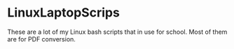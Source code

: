# LinuxLaptopScrips

These are a lot of my Linux bash scripts that in use for school. Most of them are for PDF conversion.